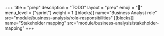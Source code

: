 +++
title = "prep"
description = "TODO"
layout = "prep"
emoji = "📅"
menu_level = ["sprint"]
weight = 1
[[blocks]]
name="Business Analyst role"
src="module/business-analysis/role-responsibilities"
[[blocks]]
name="Stakeholder mapping"
src="module/business-analysis/stakeholder-mapping"
+++